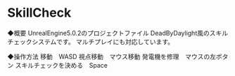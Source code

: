 # SkillCheck

◆概要
UnrealEngine5.0.2のプロジェクトファイル
DeadByDaylight風のスキルチェックシステムです。
マルチプレイにも対応しています。

◆操作方法
移動　WASD
視点移動　マウス移動
発電機を修理　マウスの左ボタン
スキルチェックを決める　Space
